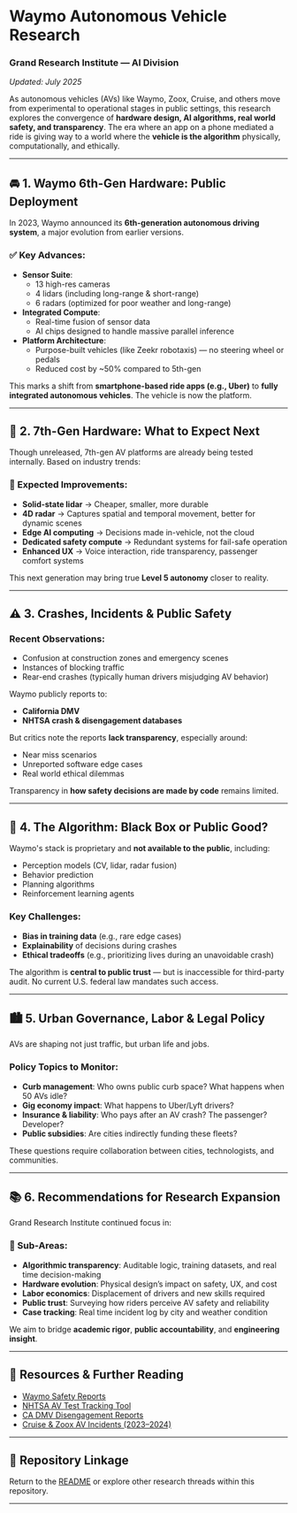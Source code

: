 # Waymo Autonomous Vehicle Research  
### Grand Research Institute — AI Division  
*Updated: July 2025*

As autonomous vehicles (AVs) like Waymo, Zoox, Cruise, and others move from experimental to operational stages in public settings, this research explores the convergence of **hardware design, AI algorithms, real world safety, and transparency**. The era where an app on a phone mediated a ride is giving way to a world where the **vehicle is the algorithm**  physically, computationally, and ethically.

---

## 🚘 1. Waymo 6th-Gen Hardware: Public Deployment

In 2023, Waymo announced its **6th-generation autonomous driving system**, a major evolution from earlier versions.

### ✅ Key Advances:
- **Sensor Suite**:
  - 13 high-res cameras
  - 4 lidars (including long-range & short-range)
  - 6 radars (optimized for poor weather and long-range)
- **Integrated Compute**:
  - Real-time fusion of sensor data
  - AI chips designed to handle massive parallel inference
- **Platform Architecture**:
  - Purpose-built vehicles (like Zeekr robotaxis) — no steering wheel or pedals
  - Reduced cost by ~50% compared to 5th-gen

This marks a shift from **smartphone-based ride apps (e.g., Uber)** to **fully integrated autonomous vehicles**. The vehicle is now the platform.

---

## 🔭 2. 7th-Gen Hardware: What to Expect Next

Though unreleased, 7th-gen AV platforms are already being tested internally. Based on industry trends:

### 🔧 Expected Improvements:
- **Solid-state lidar** → Cheaper, smaller, more durable
- **4D radar** → Captures spatial and temporal movement, better for dynamic scenes
- **Edge AI computing** → Decisions made in-vehicle, not the cloud
- **Dedicated safety compute** → Redundant systems for fail-safe operation
- **Enhanced UX** → Voice interaction, ride transparency, passenger comfort systems

This next generation may bring true **Level 5 autonomy** closer to reality.

---

## ⚠️ 3. Crashes, Incidents & Public Safety

### Recent Observations:
- Confusion at construction zones and emergency scenes
- Instances of blocking traffic
- Rear-end crashes (typically human drivers misjudging AV behavior)

Waymo publicly reports to:
- **California DMV**
- **NHTSA crash & disengagement databases**

But critics note the reports **lack transparency**, especially around:
- Near miss scenarios
- Unreported software edge cases
- Real world ethical dilemmas

Transparency in **how safety decisions are made by code** remains limited.

---

## 🧠 4. The Algorithm: Black Box or Public Good?

Waymo's stack is proprietary and **not available to the public**, including:
- Perception models (CV, lidar, radar fusion)
- Behavior prediction
- Planning algorithms
- Reinforcement learning agents

### Key Challenges:
- **Bias in training data** (e.g., rare edge cases)
- **Explainability** of decisions during crashes
- **Ethical tradeoffs** (e.g., prioritizing lives during an unavoidable crash)

The algorithm is **central to public trust** — but is inaccessible for third-party audit. No current U.S. federal law mandates such access.

---

## 🏙️ 5. Urban Governance, Labor & Legal Policy

AVs are shaping not just traffic, but urban life and jobs.

### Policy Topics to Monitor:
- **Curb management**: Who owns public curb space? What happens when 50 AVs idle?
- **Gig economy impact**: What happens to Uber/Lyft drivers?
- **Insurance & liability**: Who pays after an AV crash? The passenger? Developer?
- **Public subsidies**: Are cities indirectly funding these fleets?

These questions require collaboration between cities, technologists, and communities.

---

## 📚 6. Recommendations for Research Expansion

Grand Research Institute continued focus in:

### 🧩 Sub-Areas:
- **Algorithmic transparency**: Auditable logic, training datasets, and real time decision-making
- **Hardware evolution**: Physical design’s impact on safety, UX, and cost
- **Labor economics**: Displacement of drivers and new skills required
- **Public trust**: Surveying how riders perceive AV safety and reliability
- **Case tracking**: Real time incident log by city and weather condition

We aim to bridge **academic rigor**, **public accountability**, and **engineering insight**.

---

## 🔗 Resources & Further Reading

- [Waymo Safety Reports](https://waymo.com/safety/)
- [NHTSA AV Test Tracking Tool](https://www.nhtsa.gov/automated-vehicles-safety/overview)
- [CA DMV Disengagement Reports](https://www.dmv.ca.gov/portal/vehicle-industry-services/autonomous-vehicles/disengagement-reports/)
- [Cruise & Zoox AV Incidents (2023–2024)](https://www.theverge.com/)

---

## 📍 Repository Linkage

Return to the [README](./README.md) or explore other research threads within this repository.

---
